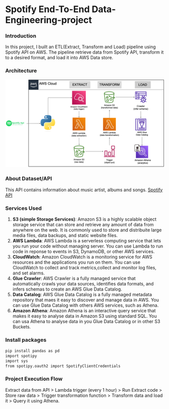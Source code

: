 # Spotify End-To-End Data-Engineering-project

### Introduction
In this project, I built an ETL(Extract, Transform and Load) pipeline using Spotify API on AWS. The pipeline retrieve data from Spotify API, transform it to a desired format, and load it into AWS Data store.

### Architecture
![Architecture Diagram](https://github.com/Douglasjr14/Spotify_end-to-end-data-engineering-project/blob/main/diagram.png)

### About Dataset/API

This API contains information about music artist, albums and songs.
[Spotify API](https://developer.spotify.com/documentation/web-api)
 
### Services Used
1. **S3 (simple Storage Services)**: Amazon S3 is a highly scalable object storage service that can store and retrieve any amount of data from anywhere on the web. It is commonly used to store and distribuite large media files, data backups, and static website files.
2. **AWS Lambda**: AWS Lambda is a serverless computing service that lets you run your code without managing server. You can use Lambda to run code in reponse to events in S3, DynamoDB, or other AWS services.
3. **CloudWatch**: Amazon CloudWatch is a monitoring service for AWS resources and the applications you run on them. You can use CloudWatch to collect and track metrics,collect and monitor log files, and set alarms.
4. **Glue Crawler**: AWS Crawler is a fully managed service that automatically crawls your data sources, identifies data formats, and infers schemas to create an AWS Glue Data Catalog.
5. **Data Catalog**: AWS Glue Data Catalog is a fully managed metadata repository that maes it easy to discover and manage data in AWS. You can use Glue Data Catalog with others AWS services, such as Athena.
6. **Amazon Athena**: Amazon Athena is an interactive query service that makes it easy to analyse data in Amazon S3 using standard SQL. You can usa Athena to analyse data in you Glue Data Catalog or in other S3 Buckets.

### Install packages

```
pip install pandas as pd
import spotipy
import sys
from spotipy.oauth2 import SpotifyClientCredentials
```

### Project Execution Flow

Extract data from API > Lambda trigger (every 1 hour) > Run Extract code > Store raw data > Trigger transformation function > Transform data and load it > Query it using Athena.
